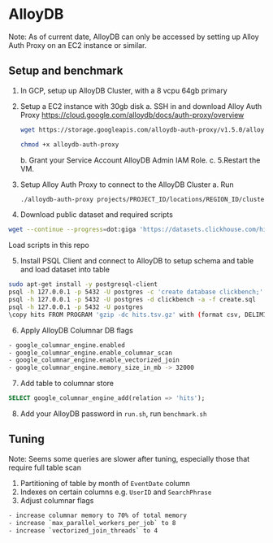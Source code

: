 # AlloyDB

Note: As of current date, AlloyDB can only be accessed by setting up Alloy Auth Proxy on an EC2 instance or similar.


## Setup and benchmark

1. In GCP, setup up AlloyDB Cluster, with a 8 vcpu 64gb primary

2. Setup a EC2 instance with 30gb disk
	a. SSH in and download Alloy Auth Proxy https://cloud.google.com/alloydb/docs/auth-proxy/overview
	```bash
	wget https://storage.googleapis.com/alloydb-auth-proxy/v1.5.0/alloydb-auth-proxy.linux.amd64 -O alloydb-auth-proxy

	chmod +x alloydb-auth-proxy
	```

	b. Grant your Service Account AlloyDB Admin IAM Role.
	c. 5.Restart the VM.

3. Setup Alloy Auth Proxy to connect to the AlloyDB Cluster
	a. Run
	```bash
	./alloydb-auth-proxy projects/PROJECT_ID/locations/REGION_ID/clusters/CLUSTER_ID/instances/INSTANCE_ID
	```
	  
4. Download public dataset and required scripts
```bash
wget --continue --progress=dot:giga 'https://datasets.clickhouse.com/hits_compatible/hits.tsv.gz'
```
Load scripts in this repo

5. Install PSQL Client and connect to AlloyDB to setup schema and table and load dataset into table
```bash
sudo apt-get install -y postgresql-client
psql -h 127.0.0.1 -p 5432 -U postgres -c 'create database clickbench;'
psql -h 127.0.0.1 -p 5432 -U postgres -d clickbench -a -f create.sql
psql -h 127.0.0.1 -p 5432 -U postgres
\copy hits FROM PROGRAM 'gzip -dc hits.tsv.gz' with (format csv, DELIMITER E'\t', HEADER TRUE);
```

6. Apply AlloyDB Columnar DB flags
  ```bash
  - google_columnar_engine.enabled
  - google_columnar_engine.enable_columnar_scan
  - google_columnar_engine.enable_vectorized_join
  - google_columnar_engine.memory_size_in_mb -> 32000
  ```

7. Add table to columnar store
```sql
SELECT google_columnar_engine_add(relation => 'hits');
```

8. Add your AlloyDB password in `run.sh`, run `benchmark.sh`

## Tuning

Note: Seems some queries are slower after tuning, especially those that require full table scan

1. Partitioning of table by month of `EventDate` column
2. Indexes on certain columns e.g.  `UserID` and `SearchPhrase`
3. Adjust columnar flags
```bash
- increase columnar memory to 70% of total memory
- increase `max_parallel_workers_per_job` to 8
- increase `vectorized_join_threads` to 4
```
